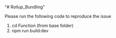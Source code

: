 "# Rollup_Bundling" 


Please run the following code to reproduce the issue
1. cd Function (from base folder)
2. npm run build:dev
